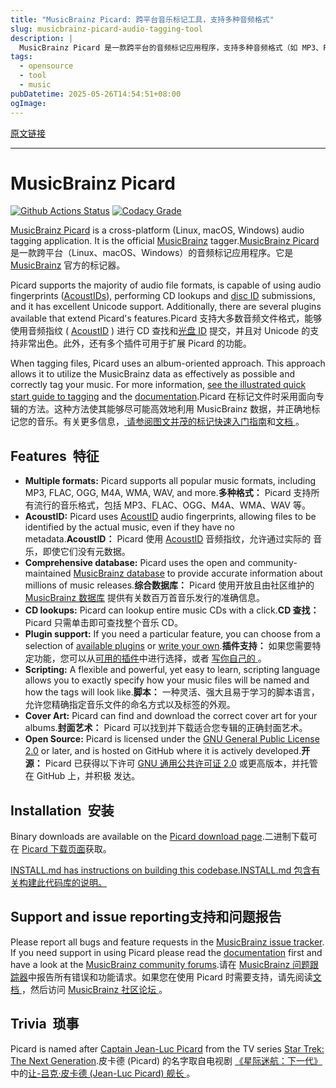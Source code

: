 ```yaml
---
title: "MusicBrainz Picard: 跨平台音乐标记工具，支持多种音频格式"
slug: musicbrainz-picard-audio-tagging-tool
description: |
  MusicBrainz Picard 是一款跨平台的音频标记应用程序，支持多种音频格式（如 MP3、FLAC、OGG 等），使用 AcoustID 音频指纹来识别音乐，允许高效的 CD 查找及标签处理。该工具开源，并基于社区维护的 MusicBrainz 数据库。
tags: 
  - opensource
  - tool
  - music
pubDatetime: 2025-05-26T14:54:51+08:00
ogImage: 
---
```


[原文链接](https://github.com/metabrainz/picard)

---

# MusicBrainz Picard

[](#musicbrainz-picard)

[![Github Actions Status](https://github.com/metabrainz/picard/workflows/Run%20tests/badge.svg)](https://github.com/metabrainz/picard/workflows/Run%20tests/badge.svg) [![Codacy Grade](https://camo.githubusercontent.com/2af133bb20b00b1429e0be6d08ba29dceb3cb23a1c9d561ec88012013c35b12a/68747470733a2f2f696d672e736869656c64732e696f2f636f646163792f67726164652f34646361626630613133656434623237623361333831636539626139366563632f6d61737465722e7376673f7374796c653d666c61742d737175617265266c6162656c3d436f64616379)](https://app.codacy.com/gh/metabrainz/picard)

[MusicBrainz Picard](https://picard.musicbrainz.org) is a cross-platform (Linux, macOS, Windows) audio tagging application. It is the official [MusicBrainz](https://musicbrainz.org) tagger.[MusicBrainz Picard](https://picard.musicbrainz.org) 是一款跨平台（Linux、macOS、Windows）的音频标记应用程序。它是 [MusicBrainz](https://musicbrainz.org) 官方的标记器。

Picard supports the majority of audio file formats, is capable of using audio fingerprints ([AcoustIDs](https://musicbrainz.org/doc/AcoustID)), performing CD lookups and [disc ID](https://musicbrainz.org/doc/Disc_ID) submissions, and it has excellent Unicode support. Additionally, there are several plugins available that extend Picard's features.Picard 支持大多数音频文件格式，能够使用音频指纹 ( [AcoustID](https://musicbrainz.org/doc/AcoustID) ) 进行 CD 查找和[光盘 ID](https://musicbrainz.org/doc/Disc_ID) 提交，并且对 Unicode 的支持非常出色。此外，还有多个插件可用于扩展 Picard 的功能。

When tagging files, Picard uses an album-oriented approach. This approach allows it to utilize the MusicBrainz data as effectively as possible and correctly tag your music. For more information, [see the illustrated quick start guide to tagging](https://picard.musicbrainz.org/quick-start/) and the [documentation](https://picard-docs.musicbrainz.org/).Picard 在标记文件时采用面向专辑的方法。这种方法使其能够尽可能高效地利用 MusicBrainz 数据，并正确地标记您的音乐。有关更多信息，[ 请参阅图文并茂的标记快速入门指南](https://picard.musicbrainz.org/quick-start/)和[文档 ](https://picard-docs.musicbrainz.org/)。

## Features  特征

[](#features)

* **Multiple formats:** Picard supports all popular music formats, including MP3, FLAC, OGG, M4A, WMA, WAV, and more.**多种格式：** Picard 支持所有流行的音乐格式，包括 MP3、FLAC、OGG、M4A、WMA、WAV 等。
* **AcoustID:** Picard uses [AcoustID](https://musicbrainz.org/doc/AcoustID) audio fingerprints, allowing files to be identified by the actual music, even if they have no metadata.**AcoustID：** Picard 使用 [AcoustID](https://musicbrainz.org/doc/AcoustID) 音频指纹，允许通过实际的 音乐，即使它们没有元数据。
* **Comprehensive database:** Picard uses the open and community-maintained [MusicBrainz database](https://musicbrainz.org) to provide accurate information about millions of music releases.**综合数据库：** Picard 使用开放且由社区维护的 [MusicBrainz 数据库](https://musicbrainz.org) 提供有关数百万首音乐发行的准确信息。
* **CD lookups:** Picard can lookup entire music CDs with a click.**CD 查找：** Picard 只需单击即可查找整个音乐 CD。
* **Plugin support:** If you need a particular feature, you can choose from a selection of [available plugins](https://picard.musicbrainz.org/plugins/) or [write your own](https://picard-docs.musicbrainz.org/en/extending/plugins.html).**插件支持：** 如果您需要特定功能，您可以从[可用的插件](https://picard.musicbrainz.org/plugins/)中进行选择，或者 [写你自己的 ](https://picard-docs.musicbrainz.org/en/extending/plugins.html)。
* **Scripting:** A flexible and powerful, yet easy to learn, scripting language allows you to exactly specify how your music files will be named and how the tags will look like.**脚本：** 一种灵活、强大且易于学习的脚本语言，允许您精确指定音乐文件的命名方式以及标签的外观。
* **Cover Art:** Picard can find and download the correct cover art for your albums.**封面艺术：** Picard 可以找到并下载适合您专辑的正确封面艺术。
* **Open Source:** Picard is licensed under the [GNU General Public License 2.0](https://github.com/metabrainz/picard/blob/master/COPYING.txt) or later, and is hosted on GitHub where it is actively developed.**开源：** Picard 已获得以下许可 [GNU 通用公共许可证 2.0](https://github.com/metabrainz/picard/blob/master/COPYING.txt) 或更高版本，并托管在 GitHub 上，并积极 发达。

## Installation  安装

[](#installation)

Binary downloads are available on the [Picard download page](https://picard.musicbrainz.org/downloads/).二进制下载可在 [Picard 下载页面](https://picard.musicbrainz.org/downloads/)获取。

[INSTALL.md has instructions on building this codebase.INSTALL.md 包含有关构建此代码库的说明。](https://github.com/metabrainz/picard/blob/master/INSTALL.md)

## Support and issue reporting支持和问题报告

[](#support-and-issue-reporting)

Please report all bugs and feature requests in the [MusicBrainz issue tracker](https://tickets.metabrainz.org/browse/PICARD). If you need support in using Picard please read the [documentation](https://picard-docs.musicbrainz.org/) first and have a look at the [MusicBrainz community forums](https://community.metabrainz.org/c/picard).请在 [MusicBrainz 问题跟踪器](https://tickets.metabrainz.org/browse/PICARD)中报告所有错误和功能请求。如果您在使用 Picard 时需要支持，请先阅读[文档 ](https://picard-docs.musicbrainz.org/)，然后访问 [MusicBrainz 社区论坛 ](https://community.metabrainz.org/c/picard)。

## Trivia  琐事

[](#trivia)

Picard is named after [Captain Jean-Luc Picard](https://en.wikipedia.org/wiki/Jean-Luc_Picard) from the TV series [Star Trek: The Next Generation](https://en.wikipedia.org/wiki/Star_Trek:_The_Next_Generation).皮卡德 (Picard) 的名字取自电视剧 [《星际迷航：下一代》](https://en.wikipedia.org/wiki/Star_Trek:_The_Next_Generation) 中的[让-吕克·皮卡德 (Jean-Luc Picard) 舰长 ](https://en.wikipedia.org/wiki/Jean-Luc_Picard)。


